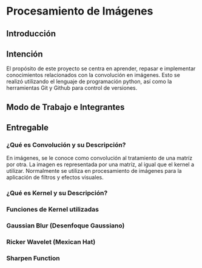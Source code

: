 # Procesamiento de Imágenes
## Introducción
## Intención
El propósito de este proyecto se centra en aprender, repasar e implementar conocimientos relacionados con la convolución en imágenes.
Esto se realizó utilizando el lenguaje de programación python, así como la herramientas Git y Github para control de versiones.
## Modo de Trabajo e Integrantes
## Entregable
### ¿Qué es Convolución y su Descripción?
En imágenes, se le conoce como convolución al tratamiento de una matríz por otra. La imagen es representada por una matríz, al igual que
el kernel a utilizar. Normalmente se utiliza en procesamiento de imágenes para la aplicación de filtros y efectos visuales.
### ¿Qué es Kernel y su Descripción?
### Funciones de Kernel utilizadas
### Gaussian Blur (Desenfoque Gaussiano)
### Ricker Wavelet (Mexican Hat)
### Sharpen Function
